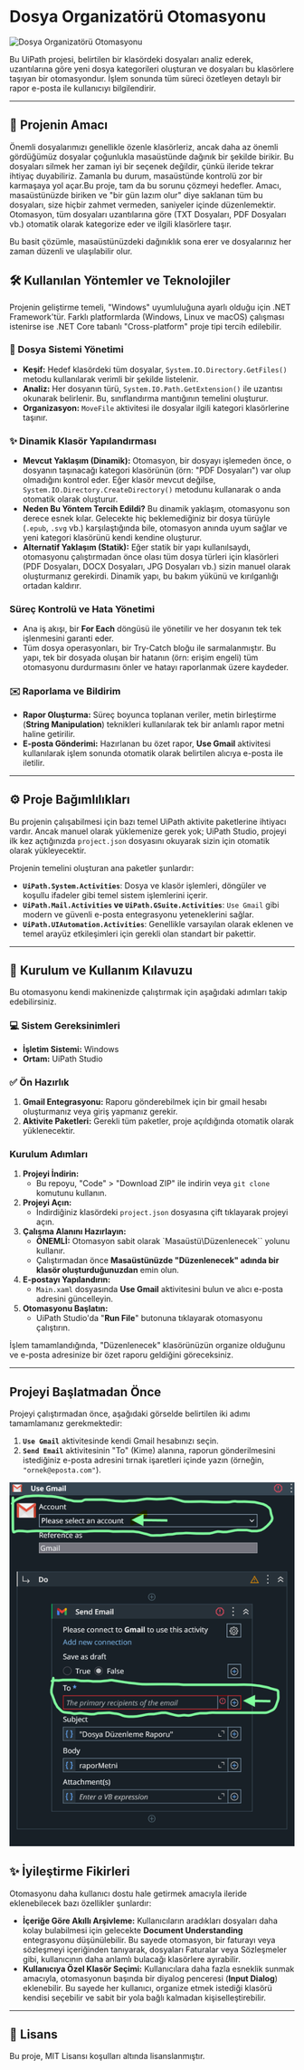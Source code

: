 # Dosya Organizatörü Otomasyonu

![Dosya Organizatörü Otomasyonu](FileEditor.gif)

Bu UiPath projesi, belirtilen bir klasördeki dosyaları analiz ederek, uzantılarına göre yeni dosya kategorileri oluşturan ve dosyaları bu klasörlere taşıyan bir otomasyondur. İşlem sonunda tüm süreci özetleyen detaylı bir rapor e-posta ile kullanıcıyı bilgilendirir. 

---

## 🎯 Projenin Amacı

Önemli dosyalarımızı genellikle özenle klasörleriz, ancak daha az önemli gördüğümüz dosyalar çoğunlukla masaüstünde dağınık bir şekilde birikir. Bu dosyaları silmek her zaman iyi bir seçenek değildir, çünkü ileride tekrar ihtiyaç duyabiliriz. Zamanla bu durum, masaüstünde kontrolü zor bir karmaşaya yol açar.Bu proje, tam da bu sorunu çözmeyi hedefler. Amacı, masaüstünüzde biriken ve "bir gün lazım olur" diye saklanan tüm bu dosyaları, size hiçbir zahmet vermeden, saniyeler içinde düzenlemektir. Otomasyon, tüm dosyaları uzantılarına göre (TXT Dosyaları, PDF Dosyaları vb.) otomatik olarak kategorize eder ve ilgili klasörlere taşır. 

Bu basit çözümle, masaüstünüzdeki dağınıklık sona erer ve dosyalarınız her zaman düzenli ve ulaşılabilir olur. 

## 🛠️ Kullanılan Yöntemler ve Teknolojiler

Projenin geliştirme temeli, "Windows" uyumluluğuna ayarlı olduğu için .NET Framework'tür. Farklı platformlarda (Windows, Linux ve macOS) çalışması istenirse ise .NET Core tabanlı "Cross-platform" proje tipi tercih edilebilir. 

### 📂 Dosya Sistemi Yönetimi

*   **Keşif:** Hedef klasördeki tüm dosyalar, `System.IO.Directory.GetFiles()` metodu kullanılarak verimli bir şekilde listelenir.
*   **Analiz:** Her dosyanın türü, `System.IO.Path.GetExtension()` ile uzantısı okunarak belirlenir. Bu, sınıflandırma mantığının temelini oluşturur.
*   **Organizasyon:** `MoveFile` aktivitesi ile dosyalar ilgili kategori klasörlerine taşınır.

### ✨ Dinamik Klasör Yapılandırması

*   **Mevcut Yaklaşım (Dinamik):** Otomasyon, bir dosyayı işlemeden önce, o dosyanın taşınacağı kategori klasörünün (örn: "PDF Dosyaları") var olup olmadığını kontrol eder. Eğer klasör mevcut değilse, `System.IO.Directory.CreateDirectory()` metodunu kullanarak o anda otomatik olarak oluşturur.
*   **Neden Bu Yöntem Tercih Edildi?** Bu dinamik yaklaşım, otomasyonu son derece esnek kılar. Gelecekte hiç beklemediğiniz bir dosya türüyle (`.epub`, `.svg` vb.) karşılaştığında bile, otomasyon anında uyum sağlar ve yeni kategori klasörünü kendi kendine oluşturur.
*   **Alternatif Yaklaşım (Statik):** Eğer statik bir yapı kullanılsaydı, otomasyonu çalıştırmadan önce olası tüm dosya türleri için klasörleri (PDF Dosyaları, DOCX Dosyaları, JPG Dosyaları vb.) sizin manuel olarak oluşturmanız gerekirdi. Dinamik yapı, bu bakım yükünü ve kırılganlığı ortadan kaldırır.

###  Süreç Kontrolü ve Hata Yönetimi

*   Ana iş akışı, bir **For Each** döngüsü ile yönetilir ve her dosyanın tek tek işlenmesini garanti eder.
*  Tüm dosya operasyonları, bir Try-Catch bloğu ile sarmalanmıştır. Bu yapı, tek bir dosyada oluşan bir hatanın (örn: erişim engeli) tüm otomasyonu durdurmasını önler ve hatayı raporlanmak üzere kaydeder. 

### ✉️ Raporlama ve Bildirim

*   **Rapor Oluşturma:** Süreç boyunca toplanan veriler, metin birleştirme (**String Manipulation**) teknikleri kullanılarak tek bir anlamlı rapor metni haline getirilir.
*   **E-posta Gönderimi:** Hazırlanan bu özet rapor, **Use Gmail** aktivitesi kullanılarak işlem sonunda otomatik olarak belirtilen alıcıya e-posta ile iletilir.

---

## ⚙️ Proje Bağımlılıkları

Bu projenin çalışabilmesi için bazı temel UiPath aktivite paketlerine ihtiyacı vardır. Ancak manuel olarak yüklemenize gerek yok; UiPath Studio, projeyi ilk kez açtığınızda `project.json` dosyasını okuyarak sizin için otomatik olarak yükleyecektir.

Projenin temelini oluşturan ana paketler şunlardır:

*   **`UiPath.System.Activities`**: Dosya ve klasör işlemleri, döngüler ve koşullu ifadeler gibi temel sistem işlemlerini içerir.
*   **`UiPath.Mail.Activities` ve `UiPath.GSuite.Activities`**: `Use Gmail` gibi modern ve güvenli e-posta entegrasyonu yeteneklerini sağlar.
*   **`UiPath.UIAutomation.Activities`**: Genellikle varsayılan olarak eklenen ve temel arayüz etkileşimleri için gerekli olan standart bir pakettir.

---

## 🚀 Kurulum ve Kullanım Kılavuzu

Bu otomasyonu kendi makinenizde çalıştırmak için aşağıdaki adımları takip edebilirsiniz.

### 💻 Sistem Gereksinimleri

*   **İşletim Sistemi:** Windows
*   **Ortam:** UiPath Studio

### ✅ Ön Hazırlık

1.  **Gmail Entegrasyonu:** Raporu gönderebilmek için bir gmail hesabı oluşturmanız veya giriş yapmanız gerekir.
2.  **Aktivite Paketleri:** Gerekli tüm paketler, proje açıldığında otomatik olarak yüklenecektir.

###   Kurulum Adımları

1.  **Projeyi İndirin:**
    *   Bu repoyu, "Code" > "Download ZIP" ile indirin veya `git clone` komutunu kullanın.
2.  **Projeyi Açın:**
    *   İndirdiğiniz klasördeki `project.json` dosyasına çift tıklayarak projeyi açın.
3.  **Çalışma Alanını Hazırlayın:**
    *   **ÖNEMLİ:** Otomasyon sabit olarak `Masaüstü\Düzenlenecek`` yolunu kullanır.
    *   Çalıştırmadan önce **Masaüstünüzde "Düzenlenecek" adında bir klasör oluşturduğunuzdan** emin olun.
4.  **E-postayı Yapılandırın:**
    *   `Main.xaml` dosyasında **Use Gmail** aktivitesini bulun ve alıcı e-posta adresini güncelleyin.
5.  **Otomasyonu Başlatın:**
    *   UiPath Studio'da "**Run File**" butonuna tıklayarak otomasyonu çalıştırın.

İşlem tamamlandığında, "Düzenlenecek" klasörünüzün organize olduğunu ve e-posta adresinize bir özet raporu geldiğini göreceksiniz.

---

## Projeyi Başlatmadan Önce

Projeyi çalıştırmadan önce, aşağıdaki görselde belirtilen iki adımı tamamlamanız gerekmektedir:

1.  **`Use Gmail`** aktivitesinde kendi Gmail hesabınızı seçin.
2.  **`Send Email`** aktivitesinin "To" (Kime) alanına, raporun gönderilmesini istediğiniz e-posta adresini tırnak işaretleri içinde yazın (örneğin, `"ornek@eposta.com"`).

![Kurulum Adımları](<How can I start the project.png>)

## ✨ İyileştirme Fikirleri

Otomasyonu daha kullanıcı dostu hale getirmek amacıyla ileride eklenebilecek bazı özellikler şunlardır:

*   **İçeriğe Göre Akıllı Arşivleme:** Kullanıcıların aradıkları dosyaları daha kolay bulabilmesi için gelecekte **Document Understanding** entegrasyonu düşünülebilir. Bu sayede otomasyon, bir faturayı veya sözleşmeyi içeriğinden tanıyarak, dosyaları Faturalar veya Sözleşmeler gibi, kullanıcının daha anlamlı bulacağı klasörlere ayırabilir. 
*   **Kullanıcıya Özel Klasör Seçimi:** Kullanıcılara daha fazla esneklik sunmak amacıyla, otomasyonun başında bir diyalog penceresi (**Input Dialog**) eklenebilir. Bu sayede her kullanıcı, organize etmek istediği klasörü kendisi seçebilir ve sabit bir yola bağlı kalmadan kişiselleştirebilir. 

---

## 📄 Lisans

Bu proje, MIT Lisansı koşulları altında lisanslanmıştır.
